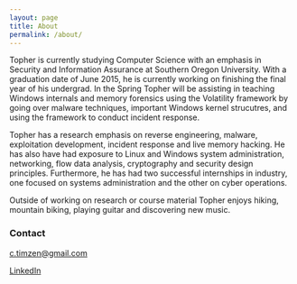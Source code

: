 ```yaml
---
layout: page
title: About
permalink: /about/
---
```


Topher is currently studying Computer Science with an emphasis in Security and Information Assurance at Southern Oregon University. With a graduation date of June 2015, he is currently working on finishing the final year of his undergrad. In the Spring Topher will be assisting in teaching Windows internals and memory forensics using the Volatility framework by going over malware techniques, important Windows kernel strucutres, and using the framework to conduct incident response.

Topher has a research emphasis on reverse engineering, malware, exploitation development, incident response and live memory hacking. He has also have had exposure to Linux and Windows system administration, networking, flow data analysis, cryptography and security design principles. Furthermore, he has had two successful internships in industry, one focused on systems administration and the other on cyber operations. 

Outside of working on research or course material Topher enjoys hiking, mountain biking, playing guitar and discovering new music. 

### Contact

[c.timzen@gmail.com](mailto:c.timzen@gmail.com)

[LinkedIn](https://www.linkedin.com/in/tophertimzen)
